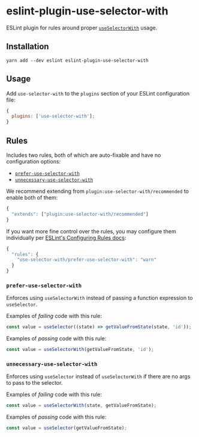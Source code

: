# eslint-plugin-use-selector-with

ESLint plugin for rules around proper [`useSelectorWith`](https://www.npmjs.com/package/use-selector-with) usage.

## Installation

```shell
yarn add --dev eslint eslint-plugin-use-selector-with
```

## Usage

Add `use-selector-with` to the `plugins` section of your ESLint configuration file:

```js
{
  plugins: ['use-selector-with'];
}
```

## Rules

Includes two rules, both of which are auto-fixable and have no configuration options:

- [`prefer-use-selector-with`](#prefer-use-selector-with)
- [`unnecessary-use-selector-with`](#unnecessary-use-selector-with)

We recommend extending from `plugin:use-selector-with/recommended` to enable both of them:

```js
{
  "extends": ["plugin:use-selector-with/recommended"]
}
```

If you want more fine control over the rules, you may configure them individually per [ESLint's Configuring Rules docs](https://eslint.org/docs/user-guide/configuring#configuring-rules):

```js
{
  "rules": {
    "use-selector-with/prefer-use-selector-with": "warn"
  }
}
```

### `prefer-use-selector-with`

Enforces using `useSelectorWith` instead of passing a function expression to `useSelector`.

Examples of _failing_ code with this rule:

```ts
const value = useSelector((state) => getValueFromState(state, 'id'));
```

Examples of _passing_ code with this rule:

```ts
const value = useSelectorWith(getValueFromState, 'id');
```

### `unnecessary-use-selector-with`

Enforces using `useSelector` instead of `useSelectorWith` if there are no args to pass to the selector.

Examples of _failing_ code with this rule:

```ts
const value = useSelectorWith(state, getValueFromState);
```

Examples of _passing_ code with this rule:

```ts
const value = useSelector(getValueFromState);
```
